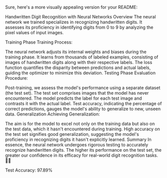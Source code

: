 
Sure, here's a more visually appealing version for your README:

Handwritten Digit Recognition with Neural Networks
Overview
The neural network we trained specializes in recognizing handwritten digits. It assesses its proficiency in identifying digits from 0 to 9 by analyzing the pixel values of input images.

Training Phase
Training Process:

The neural network adjusts its internal weights and biases during the training phase.
It learns from thousands of labeled examples, consisting of images of handwritten digits along with their respective labels.
The loss function quantifies the disparity between predictions and actual labels, guiding the optimizer to minimize this deviation.
Testing Phase
Evaluation Procedure:

Post-training, we assess the model's performance using a separate dataset (the test set).
The test set comprises images that the model has never encountered.
The model predicts the label for each test image and contrasts it with the actual label.
Test accuracy, indicating the percentage of correct predictions, gauges the model's ability to generalize to new, unseen data.
Generalization
Achieving Generalization:

The aim is for the model to excel not only on the training data but also on the test data, which it hasn't encountered during training.
High accuracy on the test set signifies good generalization, suggesting the model's proficiency in recognizing digits it hasn't explicitly learned.
Summary
In essence, the neural network undergoes rigorous testing to accurately recognize handwritten digits. The higher its performance on the test set, the greater our confidence in its efficacy for real-world digit recognition tasks. 🤖🔢

Test Accuracy: 97.89%

